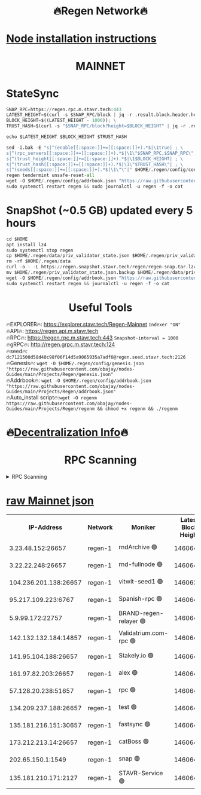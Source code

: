 <h1 align="center"> 🔥Regen Network🔥</h1>

[Node installation instructions](https://github.com/obajay/nodes-Guides/tree/main/Projects/Regen)
=
<h1 align="center"> MAINNET</h1>

# StateSync
```python
SNAP_RPC=https://regen.rpc.m.stavr.tech:443
LATEST_HEIGHT=$(curl -s $SNAP_RPC/block | jq -r .result.block.header.height); \
BLOCK_HEIGHT=$((LATEST_HEIGHT - 1000)); \
TRUST_HASH=$(curl -s "$SNAP_RPC/block?height=$BLOCK_HEIGHT" | jq -r .result.block_id.hash)

echo $LATEST_HEIGHT $BLOCK_HEIGHT $TRUST_HASH

sed -i.bak -E "s|^(enable[[:space:]]+=[[:space:]]+).*$|\1true| ; \
s|^(rpc_servers[[:space:]]+=[[:space:]]+).*$|\1\"$SNAP_RPC,$SNAP_RPC\"| ; \
s|^(trust_height[[:space:]]+=[[:space:]]+).*$|\1$BLOCK_HEIGHT| ; \
s|^(trust_hash[[:space:]]+=[[:space:]]+).*$|\1\"$TRUST_HASH\"| ; \
s|^(seeds[[:space:]]+=[[:space:]]+).*$|\1\"\"|" $HOME/.regen/config/config.toml
regen tendermint unsafe-reset-all
wget -O $HOME/.regen/config/addrbook.json "https://raw.githubusercontent.com/obajay/nodes-Guides/main/Projects/Regen/addrbook.json"
sudo systemctl restart regen && sudo journalctl -u regen -f -o cat
```
# SnapShot (~0.5 GB) updated every 5 hours
```python
cd $HOME
apt install lz4
sudo systemctl stop regen
cp $HOME/.regen/data/priv_validator_state.json $HOME/.regen/priv_validator_state.json.backup
rm -rf $HOME/.regen/data
curl -o - -L https://regen.snapshot.stavr.tech/regen/regen-snap.tar.lz4 | lz4 -c -d - | tar -x -C $HOME/.regen --strip-components 2
mv $HOME/.regen/priv_validator_state.json.backup $HOME/.regen/data/priv_validator_state.json
wget -O $HOME/.regen/config/addrbook.json "https://raw.githubusercontent.com/obajay/nodes-Guides/main/Projects/Regen/addrbook.json"
sudo systemctl restart regen && journalctl -u regen -f -o cat
```

 <h1 align="center"> Useful Tools</h1>

🔥EXPLORER🔥:     https://explorer.stavr.tech/Regen-Mainnet        `Indexer "ON"` \
🔥API🔥:          https://regen.api.m.stavr.tech \
🔥RPC🔥:          https://regen.rpc.m.stavr.tech:443              `Snapshot-interval = 1000` \
🔥gRPC🔥:         http://regen.grpc.m.stavr.tech:124 \
🔥seed🔥:      `dc7121500d58d40c98f06f14d5a9065935a7adf6@regen.seed.stavr.tech:2126` \
🔥Genesis🔥:   `wget -O $HOME/.regen/config/genesis.json "https://raw.githubusercontent.com/obajay/nodes-Guides/main/Projects/Regen/genesis.json"` \
🔥Addrbook🔥:  `wget -O $HOME/.regen/config/addrbook.json "https://raw.githubusercontent.com/obajay/nodes-Guides/main/Projects/Regen/addrbook.json"` \
🔥Auto_install script🔥:`wget -O regenm https://raw.githubusercontent.com/obajay/nodes-Guides/main/Projects/Regen/regenm && chmod +x regenm && ./regenm`

🔥[Decentralization Info](https://github.com/obajay/StateSync-snapshots/tree/main/Projects/Regen/Decentralization)🔥
=
<h1 align="center"> RPC Scanning</h1>

<details>
<summary>RPC Scanning</summary>

<h2 align="center"> We scan nodes in real time every 4 hours. And we provide the final result of RPC endpoints.
We cannot influence the operation of these nodes in any way. </h2>


```python
If Voting Power is higher than 0 --> then the Node is a validator of the network and may be subject to attack and be a potential threat to the chain.
```
```python
We marked such validators with a red symbol
```

</details>

[raw Mainnet json](https://rpc-check.regenm.stavr.tech/regenm/rpc-regenm-result.json)
=


<table><tr><th>IP-Address</th><th>Network</th><th>Moniker</th><th>Latest Block Height</th><th>Earliest Block Height</th><th>Catching Up</th><th>Tx Index</th><th>Voting Power</th><th>Scan Time</th></tr><tr><td>3.23.48.152:26657</td><td>regen-1</td><td>rndArchive 🟢</td><td>14606403</td><td>1</td><td>False</td><td>on</td><td>0</td><td>2024-02-08T16:38:10.214273525UTC</td></tr><tr><td>3.22.22.248:26657</td><td>regen-1</td><td>rnd-fullnode 🟢</td><td>14606402</td><td>4134001</td><td>False</td><td>on</td><td>0</td><td>2024-02-08T16:38:07.498300011UTC</td></tr><tr><td>104.236.201.138:26657</td><td>regen-1</td><td>vitwit-seed1 🟢</td><td>14606397</td><td>8943001</td><td>False</td><td>on</td><td>0</td><td>2024-02-08T16:37:39.694063874UTC</td></tr><tr><td>95.217.109.223:6767</td><td>regen-1</td><td>Spanish-rpc 🟢</td><td>14606406</td><td>10068001</td><td>False</td><td>on</td><td>0</td><td>2024-02-08T16:38:29.620787712UTC</td></tr><tr><td>5.9.99.172:22757</td><td>regen-1</td><td>BRAND-regen-relayer 🟢</td><td>14606406</td><td>10782501</td><td>False</td><td>on</td><td>0</td><td>2024-02-08T16:38:30.136794624UTC</td></tr><tr><td>142.132.132.184:14857</td><td>regen-1</td><td>Validatrium.com-rpc 🟢</td><td>14606406</td><td>11175001</td><td>False</td><td>on</td><td>0</td><td>2024-02-08T16:38:29.880448827UTC</td></tr><tr><td>141.95.104.188:26657</td><td>regen-1</td><td>Stakely.io 🟢</td><td>14606401</td><td>13442501</td><td>False</td><td>on</td><td>0</td><td>2024-02-08T16:37:58.580294451UTC</td></tr><tr><td>161.97.82.203:26657</td><td>regen-1</td><td>alex 🟢</td><td>14606404</td><td>13992001</td><td>False</td><td>on</td><td>0</td><td>2024-02-08T16:38:16.701033191UTC</td></tr><tr><td>57.128.20.238:51657</td><td>regen-1</td><td>rpc 🟢</td><td>14606405</td><td>13992001</td><td>False</td><td>on</td><td>0</td><td>2024-02-08T16:38:23.123796356UTC</td></tr><tr><td>134.209.237.188:26657</td><td>regen-1</td><td>test 🟢</td><td>14606408</td><td>13992001</td><td>False</td><td>on</td><td>0</td><td>2024-02-08T16:38:40.748093913UTC</td></tr><tr><td>135.181.216.151:30657</td><td>regen-1</td><td>fastsync 🟢</td><td>14606404</td><td>14457001</td><td>False</td><td>off</td><td>0</td><td>2024-02-08T16:38:16.394654318UTC</td></tr><tr><td>173.212.213.14:26657</td><td>regen-1</td><td>catBoss 🟢</td><td>14606403</td><td>14577001</td><td>False</td><td>on</td><td>0</td><td>2024-02-08T16:38:10.506332478UTC</td></tr><tr><td>202.65.150.1:1549</td><td>regen-1</td><td>snap 🟢</td><td>14606414</td><td>14597231</td><td>False</td><td>on</td><td>0</td><td>2024-02-08T16:39:14.804821765UTC</td></tr><tr><td>135.181.210.171:2127</td><td>regen-1</td><td>STAVR-Service 🟢</td><td>14606410</td><td>14602501</td><td>False</td><td>on</td><td>0</td><td>2024-02-08T16:38:55.480590936UTC</td></tr></table>